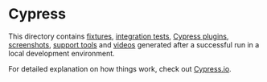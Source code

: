 # Cypress

This directory contains [fixtures](./fixtures), [integration tests](./integration), [Cypress plugins](./plugins), [screenshots](./screenshots), [support tools](./suppport) and [videos](./videos) generated after a successful run in a local development environment.

For detailed explanation on how things work, check out [Cypress.io](https://www.cypress.io/).

